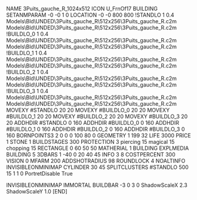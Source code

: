 NAME 3Puits_gauche_R_1024x512
ICON U_FrnOf17
BUILDING
SETANMPARAM -0 -0 1 0
LOCATION -0 -0 800 800
!STANDLO      1 0.4 Models\Bld\UNDED\3Puits_gauche_R\512x256\3Puits_gauche_R.c2m Models\Bld\UNDED\3Puits_gauche_R\512x256\3Puits_gauche_R.c2m
!BUILDLO_0    1 0.4 Models\Bld\UNDED\3Puits_gauche_R\512x256\3Puits_gauche_R.c2m Models\Bld\UNDED\3Puits_gauche_R\512x256\3Puits_gauche_R.c2m
!BUILDLO_1    1 0.4 Models\Bld\UNDED\3Puits_gauche_R\512x256\3Puits_gauche_R.c2m Models\Bld\UNDED\3Puits_gauche_R\512x256\3Puits_gauche_R.c2m
!BUILDLO_2    1 0.4 Models\Bld\UNDED\3Puits_gauche_R\512x256\3Puits_gauche_R.c2m Models\Bld\UNDED\3Puits_gauche_R\512x256\3Puits_gauche_R.c2m
!BUILDLO_3    1 0.4 Models\Bld\UNDED\3Puits_gauche_R\512x256\3Puits_gauche_R.c2m Models\Bld\UNDED\3Puits_gauche_R\512x256\3Puits_gauche_R.c2m
MOVEXY #STANDLO   20 20
MOVEXY #BUILDLO_0 20 20
MOVEXY #BUILDLO_1 20 20
MOVEXY #BUILDLO_2 20 20
MOVEXY #BUILDLO_3 20 20
ADDHDIR #STANDLO 0 160
ADDHDIR #BUILDLO_0 0 160
ADDHDIR #BUILDLO_1 0 160
ADDHDIR #BUILDLO_2 0 160
ADDHDIR #BUILDLO_3 0 160
BORNPOINTS3 2 0 0 0 100 80 0
GEOMETRY 1 199 32
LIFE     3000
PRICE 1 STONE 1
BUILDSTAGES 300
PROTECTION 3 piercing 15 magical 15 chopping 15
RECTANGLE    0 60 50 50
MATHERIAL 1 BUILDING
EXPLMEDIA BUILDING 5
3DBARS 1 -40 0 20 40 45
INFO 3 8
COSTPERCENT 300
VISION 0
MFARM 200
ADDSHOTRADIUS 98
ROUNDLOCK 4
NOALTINFO
INVISIBLEONMINIMAP
CYLINDER 30 45
SPLITCLUSTERS #STANDLO 500 15 1 1 0
PortretDisable True

INVISIBLEONMINIMAP
IMMORTAL
BUILDBAR -3 0 3 0
ShadowScaleX 2.3
ShadowScaleY 1.0
[END]
